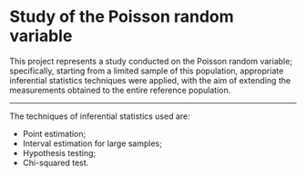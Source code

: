 <h1>
  Study of the Poisson random variable 
</h1> 

<p>
  This project represents a study conducted on the Poisson random variable; specifically, starting from a limited sample of this population, appropriate inferential statistics techniques were applied, with the aim of extending the measurements obtained to the entire reference population.
</p>

<hr/>

<p>
The techniques of inferential statistics used are:

<ul>
  <li>Point estimation;</li>
  <li>Interval estimation for large samples;</li>
  <li>Hypothesis testing;</li>
  <li>Chi-squared test.</li>
</ul>
</p>
